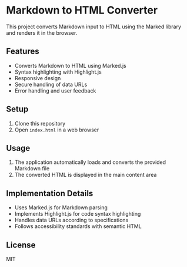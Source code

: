# Markdown to HTML Converter

This project converts Markdown input to HTML using the Marked library and renders it in the browser.

## Features

- Converts Markdown to HTML using Marked.js
- Syntax highlighting with Highlight.js
- Responsive design
- Secure handling of data URLs
- Error handling and user feedback

## Setup

1. Clone this repository
2. Open `index.html` in a web browser

## Usage

1. The application automatically loads and converts the provided Markdown file
2. The converted HTML is displayed in the main content area

## Implementation Details

- Uses Marked.js for Markdown parsing
- Implements Highlight.js for code syntax highlighting
- Handles data URLs according to specifications
- Follows accessibility standards with semantic HTML

## License

MIT